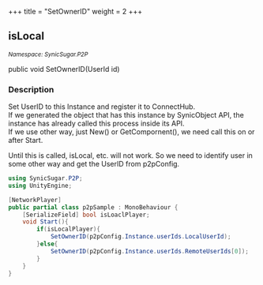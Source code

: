 +++
title = "SetOwnerID"
weight = 2
+++
## isLocal
<small>*Namespace: SynicSugar.P2P*</small>

public void SetOwnerID(UserId id)


### Description
Set UserID to this Instance and register it to ConnectHub.<br>
If we generated the object that has this instance by SynicObject API, the instance has already called this process inside its API. <br>
If we use other way, just New() or GetCompornent(), we need call this on or after Start.<br>

Until this is called, isLocal, etc. will not work. So we need to identify user in some other way and get the UserID from p2pConfig.


```cs
using SynicSugar.P2P;
using UnityEngine;

[NetworkPlayer]
public partial class p2pSample : MonoBehaviour {
    [SerializeField] bool isLoaclPlayer;
    void Start(){
        if(isLocalPlayer){ 
            SetOwnerID(p2pConfig.Instance.userIds.LocalUserId);
        }else{
            SetOwnerID(p2pConfig.Instance.userIds.RemoteUserIds[0]);
        }
    }
}
```